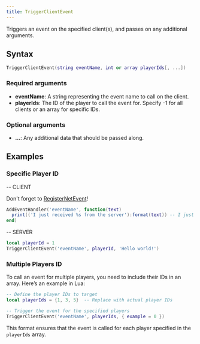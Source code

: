 ```yaml
---
title: TriggerClientEvent
---
```


Triggers an event on the specified client(s), and passes on any additional arguments.

Syntax
------

```lua
TriggerClientEvent(string eventName, int or array playerIds[, ...])
```

### Required arguments
- **eventName**: A string representing the event name to call on the client.
- **playerIds**: The ID of the player to call the event for. Specify -1 for all clients or an array for specific IDs.

### Optional arguments
- **...**: Any additional data that should be passed along.

Examples
--------

### Specific Player ID
-- CLIENT

Don't forget to [RegisterNetEvent][]!
```lua
AddEventHandler('eventName', function(text)
  print(('I just received %s from the server'):format(text)) -- I just received Hello world! from the server
end)
```
-- SERVER
```lua
local playerId = 1
TriggerClientEvent('eventName', playerId, 'Hello world!')
```
[RegisterNetEvent]: /docs/scripting-reference/runtimes/lua/functions/RegisterNetEvent/

### Multiple Players ID

To call an event for multiple players, you need to include their IDs in an array. Here’s an example in Lua:

```lua
-- Define the player IDs to target
local playerIds = {1, 3, 5}  -- Replace with actual player IDs

-- Trigger the event for the specified players
TriggerClientEvent('eventName', playerIds, { example = 0 })
```
This format ensures that the event is called for each player specified in the `playerIds` array.
